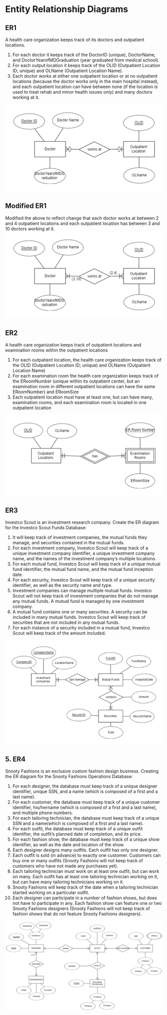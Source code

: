 # Entity Relationship Diagrams

## ER1
A health care organization keeps track of its doctors and outpatient locations.
1. For each doctor it keeps track of the DoctorID (unique), DoctorName, and DoctorYearofMDGraduation (year graduated from medical school).
2. For each output location it keeps track of the OLID (Outpatient Location ID; unique) and OLName (Outpatient Location Name).
3. Each doctor works at either one outpatient location or at no outpatient locations (because the doctor works only in the main hospital instead), 
and each outpatient location can have between none (if the location is used to treat rehab and minor health issues only) and many doctors working at it.


![](https://github.com/Shruti8196/SQL/blob/main/Entity%20Relationship%20Diagrams/ER1.png)


## Modified ER1
Modified the above to reflect change that each doctor works at between 2 and 4 outpatient locations and each outpatient location has
between 3 and 10 doctors working at it.
![](https://github.com/Shruti8196/SQL/blob/main/Entity%20Relationship%20Diagrams/ER1-edit.png)

## ER2

A health care organization keeps track of outpatient locations and examination rooms within
the outpatient locations
1. For each outpatient location, the health care organization keeps track of the OLID
(Outpatient Location ID; unique) and OLName (Outpatient Location Name)
2. For each examination room the health care organization keeps track of the ERoomNumber
(unique within its outpatient center, but an examination room in different outpatient
locations can have the same ERoomNumber) and ERoomSize
3. Each outpatient location must have at least one, but can have many, examination rooms, and
each examination room is located in one outpatient location

![](https://github.com/Shruti8196/SQL/blob/main/Entity%20Relationship%20Diagrams/ER2.png)


## ER3

Investco Scout is an investment research company. Create the ER diagram for the
Investco Scout Funds Database:
1. It will keep track of investment companies, the mutual funds they manage, and securities
contained in the mutual funds.
2. For each investment company, Investco Scout will keep track of a unique investment
company identifier, a unique investment company name, and the names of the investment
company’s multiple locations.
3. For each mutual fund, Investco Scout will keep track of a unique mutual fund identifier, the
mutual fund name, and the mutual fund inception date.
4. For each security, Investco Scout will keep track of a unique security identifier, as well as
the security name and type.
5. Investment companies can manage multiple mutual funds. Investco Scout will not keep
track of investment companies that do not manage any mutual funds. A mutual fund is
managed by one investment company.
6. A mutual fund contains one or many securities. A security can be included in many mutual
funds. Investco Scout will keep track of securities that are not included in any mutual funds.
7. For each instance of a security included in a mutual fund, Investco Scout will keep track of
the amount included.

![](https://github.com/Shruti8196/SQL/blob/main/Entity%20Relationship%20Diagrams/ER3.png)

## 5. ER4

Snooty Fashions is an exclusive custom fashion design business. Creating the ER
diagram for the Snooty Fashions Operations Database:
1. For each designer, the database must keep track of a unique designer identifier, unique SSN, and a name (which is composed of a first and a last name).
2. For each customer, the database must keep track of a unique customer identifier, his/hername (which is composed of a first and a last name), and multiple phone numbers.
3.  For each tailoring technician, the database must keep track of a unique SSN and a name(which is composed of a first and a last name).
4. For each outfit, the database must keep track of a unique outfit identifier, the outfit’s planned date of completion, and its price.
5. For each fashion show, the database must keep track of a unique show identifier, as well as the date and location of the show.
6. Each designer designs many outfits. Each outfit has only one designer.
7. Each outfit is sold (in advance) to exactly one customer. Customers can buy one or many outfits (Snooty Fashions will not keep track of customers who have not made any purchases yet).
8. Each tailoring technician must work on at least one outfit, but can work on many. Each outfit has at least one tailoring technician working on it, but can have many tailoring technicians working on it.
9. Snooty Fashions will keep track of the date when a tailoring technician started working on a particular outfit.
10. Each designer can participate in a number of fashion shows, but does not have to participate in any. Each fashion show can feature one or two Snooty Fashions designers (Snooty Fashions will not keep track of fashion shows that do not feature Snooty Fashions
designers).

![](https://github.com/Shruti8196/SQL/blob/main/Entity%20Relationship%20Diagrams/ER5.png)
